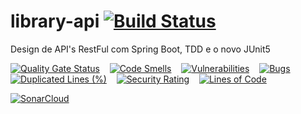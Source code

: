 # library-api [![Build Status](https://app.travis-ci.com/wallanpsantos/library-api.svg?branch=main)](https://app.travis-ci.com/wallanpsantos/library-api)

Design de API's RestFul com Spring Boot, TDD e o novo JUnit5

 [![Quality Gate Status](https://sonarcloud.io/api/project_badges/measure?project=wallanpsantos_library-api&metric=alert_status)](https://sonarcloud.io/summary/new_code?id=wallanpsantos_library-api)  &nbsp;&nbsp;  [![Code Smells](https://sonarcloud.io/api/project_badges/measure?project=wallanpsantos_library-api&metric=code_smells)](https://sonarcloud.io/summary/new_code?id=wallanpsantos_library-api) &nbsp;&nbsp; [![Vulnerabilities](https://sonarcloud.io/api/project_badges/measure?project=wallanpsantos_library-api&metric=vulnerabilities)](https://sonarcloud.io/summary/new_code?id=wallanpsantos_library-api) &nbsp;&nbsp; [![Bugs](https://sonarcloud.io/api/project_badges/measure?project=wallanpsantos_library-api&metric=bugs)](https://sonarcloud.io/summary/new_code?id=wallanpsantos_library-api) &nbsp;&nbsp; [![Duplicated Lines (%)](https://sonarcloud.io/api/project_badges/measure?project=wallanpsantos_library-api&metric=duplicated_lines_density)](https://sonarcloud.io/summary/new_code?id=wallanpsantos_library-api)  &nbsp;&nbsp; [![Security Rating](https://sonarcloud.io/api/project_badges/measure?project=wallanpsantos_library-api&metric=security_rating)](https://sonarcloud.io/summary/new_code?id=wallanpsantos_library-api) &nbsp;&nbsp; [![Lines of Code](https://sonarcloud.io/api/project_badges/measure?project=wallanpsantos_library-api&metric=ncloc)](https://sonarcloud.io/summary/new_code?id=wallanpsantos_library-api)
  
  [![SonarCloud](https://sonarcloud.io/images/project_badges/sonarcloud-orange.svg)](https://sonarcloud.io/summary/new_code?id=wallanpsantos_library-api)
